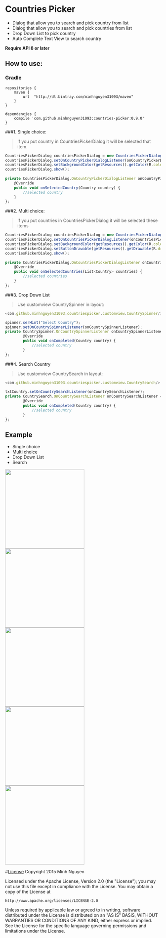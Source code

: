 # Countries Picker
  * Dialog that allow you to search and pick country from list 
  * Dialog that allow you to search and pick countries from list 
  * Drop Down List to pick country 
  * Auto Complete Text View to search country

**Require API 8 or later**

## How to use:

### Gradle
```
repositories {
    maven {
        url  "http://dl.bintray.com/minhnguyen31093/maven"
    }
}

dependencies {
    compile 'com.github.minhnguyen31093:countries-picker:0.9.0'
}
```
###1. Single choice:
>If you put country in CountriesPickerDialog it will be selected that item.

```javascript
CountriesPickerDialog countriesPickerDialog = new CountriesPickerDialog(context, country);
countriesPickerDialog.setOnCountryPickerDialogListener(onCountryPickerDialogListener);
countriesPickerDialog.setBackgroundColor(getResources().getColor(R.color.yourcolor));
countriesPickerDialog.show();
	
private CountriesPickerDialog.OnCountryPickerDialogListener onCountryPickerDialogListener = new CountriesPickerDialog.OnCountryPickerDialogListener() {
	@Override
	public void onSelectedCountry(Country country) {
		//selected country
	}
};
```
	
###2. Multi choice:
>If you put countries in CountriesPickerDialog it will be selected these items

```javascript
CountriesPickerDialog countriesPickerDialog = new CountriesPickerDialog(context, countries);
countriesPickerDialog.setOnCountriesPickerDialogListener(onCountriesPickerDialogListener);
countriesPickerDialog.setBackgroundColor(getResources().getColor(R.color.yourcolor));
countriesPickerDialog.setButtonDrawable(getResources().getDrawable(R.drawable.yourdrawable));
countriesPickerDialog.show();
	
private CountriesPickerDialog.OnCountriesPickerDialogListener onCountriesPickerDialogListener = new CountriesPickerDialog.OnCountriesPickerDialogListener() {
	@Override
	public void onSelectedCountries(List<Country> countries) {
		//selected countries
	}
};
```

###3. Drop Down List
>Use customview CountrySpinner in layout:

```javascript
<com.github.minhnguyen31093.countriespicker.customview.CountrySpinner/>

spinner.serHint("Select Country");
spinner.setOnCountrySpinnerListener(onCountrySpinnerListener);
private CountrySpinner.OnCountrySpinnerListener onCountrySpinnerListener = new CountrySpinner.OnCountrySpinnerListener() {
        @Override
        public void onCompleted(Country country) {
            //selected country
        }
};
```
	
###4. Search Country
>Use customview CountrySearch in layout:

```javascript
<com.github.minhnguyen31093.countriespicker.customview.CountrySearch/>
	
txtCountry.setOnCountrySearchListener(onCountrySearchListener);
private CountrySearch.OnCountrySearchListener onCountrySearchListener = new CountrySearch.OnCountrySearchListener() {
        @Override
        public void onCompleted(Country country) {
            //selected country
        }
};
```
	
## Example
- Single choice
- Multi choice
- Drop Down List
- Search

<img src="http://i.imgur.com/ksU5vOm.png" width="256"/> <img src="http://i.imgur.com/7vVhfUw.png" width="256"/> <img src="http://i.imgur.com/dN8SmTL.png" width="256"/> <img src="http://i.imgur.com/FTnhs75.png" width="256"/> <img src="http://i.imgur.com/Bqt8w5S.png" width="256"/>

#[License](https://github.com/minhnguyen31093/Countries-Picker/blob/master/LICENSE)
Copyright 2015 Minh Nguyen

Licensed under the Apache License, Version 2.0 (the "License");
you may not use this file except in compliance with the License.
You may obtain a copy of the License at

    http://www.apache.org/licenses/LICENSE-2.0

Unless required by applicable law or agreed to in writing, software
distributed under the License is distributed on an "AS IS" BASIS,
WITHOUT WARRANTIES OR CONDITIONS OF ANY KIND, either express or implied.
See the License for the specific language governing permissions and
limitations under the License.
